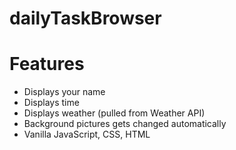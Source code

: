 # dailyTaskBrowser

# Features
- Displays your name
- Displays time
- Displays weather (pulled from Weather API)
- Background pictures gets changed automatically
- Vanilla JavaScript, CSS, HTML
